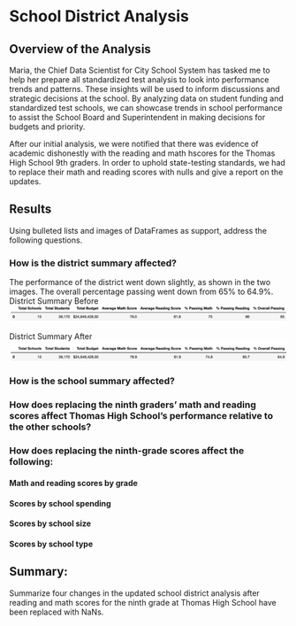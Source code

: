 # School District Analysis

## Overview of the Analysis
Maria, the Chief Data Scientist for City School System has tasked me to help her prepare all standardized test analysis to look into performance trends and patterns. These insights will be used to inform discussions and strategic decisions at the school. By analyzing data on student funding and standardized test schools, we can showcase trends in school performance to assist the School Board and Superintendent in making decisions for budgets and priority. 

After our initial analysis, we were notified that there was evidence of academic dishonestly with the reading and math hscores for the Thomas High School 9th graders. In order to uphold state-testing standards, we had to replace their math and reading scores with nulls and give a report on the updates.

## Results

Using bulleted lists and images of DataFrames as support, address the following questions.

### How is the district summary affected?

The performance of the district went down slightly, as shown in the two images. The overall percentage passing went down from 65% to 64.9%. 
District Summary Before
![District Summary Before](https://github.com/chloebellehooton/School_District_Analysis/blob/main/Images/district_summary_before.png)

District Summary After
![District Summary After](https://github.com/chloebellehooton/School_District_Analysis/blob/main/Images/district_summary_after.png)


### How is the school summary affected?

### How does replacing the ninth graders’ math and reading scores affect Thomas High School’s performance relative to the other schools?

### How does replacing the ninth-grade scores affect the following:

#### Math and reading scores by grade
#### Scores by school spending
#### Scores by school size
#### Scores by school type


## Summary: 

Summarize four changes in the updated school district analysis after reading and math scores for the ninth grade at Thomas High School have been replaced with NaNs.

